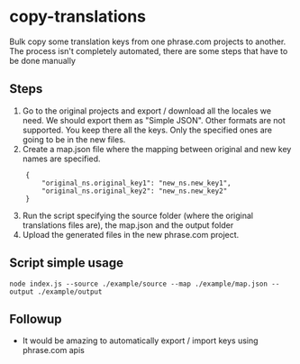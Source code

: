 # copy-translations

Bulk copy some translation keys from one phrase.com projects to another.
The process isn't completely automated, there are some steps that have to be done manually

## Steps

1. Go to the original projects and export / download all the locales we need. We should export them as "Simple JSON". Other formats are not supported. You keep there all the keys. Only the specified ones are going to be in the new files.
2. Create a map.json file where the mapping between original and new key names are specified.

```
    {
        "original_ns.original_key1": "new_ns.new_key1",
        "original_ns.original_key2": "new_ns.new_key2"
    }
```

3. Run the script specifying the source folder (where the original translations files are), the map.json and the output folder
4. Upload the generated files in the new phrase.com project.

## Script simple usage

```
node index.js --source ./example/source --map ./example/map.json --output ./example/output
```

## Followup

- It would be amazing to automatically export / import keys using phrase.com apis
